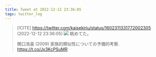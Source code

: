 ```yaml
---
title: Tweet at 2022-12-12 23:36:05
tags: twitter_log
---
```


> [!CITE] https://twitter.com/kaisekiriu/status/1602311331772002305 (2022-12-12 23:36:05)
> ![](https://twitter.com/kaisekiriu/status/1602311331772002305)
> 眺めてた。
> 
> 関口浩喜 (2009) 家族的類似性についての予備的考察.
> https://t.co/Jx3KcPSuMR
